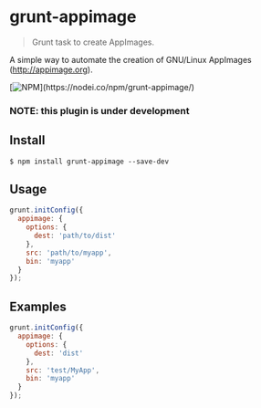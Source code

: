 # grunt-appimage

> Grunt task to create AppImages.

A simple way to automate the creation of GNU/Linux AppImages (http://appimage.org).

[![NPM](https://nodei.co/npm/grunt-appimage.png?)](https://nodei.co/npm/grunt-appimage/)

### NOTE: this plugin is under development

## Install

```
$ npm install grunt-appimage --save-dev
```

## Usage

```js
grunt.initConfig({
  appimage: {
    options: {
      dest: 'path/to/dist'
    },
    src: 'path/to/myapp',
    bin: 'myapp'
  }
});
```

## Examples

```js
grunt.initConfig({
  appimage: {
    options: {
      dest: 'dist'
    },
    src: 'test/MyApp',
    bin: 'myapp'
  }
});
```
